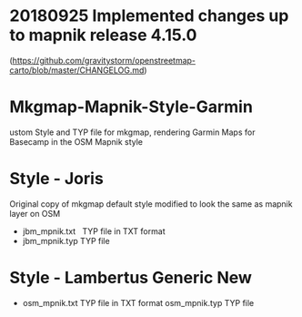 # 20180925 Implemented changes up to mapnik release 4.15.0
(https://github.com/gravitystorm/openstreetmap-carto/blob/master/CHANGELOG.md)

# Mkgmap-Mapnik-Style-Garmin
ustom Style and TYP file for mkgmap, rendering Garmin Maps for Basecamp in the OSM Mapnik style
 
# Style - Joris
Original copy of mkgmap default style modified to look the same as mapnik layer on OSM

- jbm_mpnik.txt   TYP file in TXT format
- jbm_mpnik.typ   TYP file

# Style - Lambertus Generic New
- osm_mpnik.txt   TYP file in TXT format
 osm_mpnik.typ   TYP file

